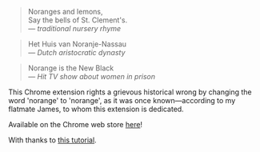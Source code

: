 <blockquote>Noranges and lemons,<br>
Say the bells of St. Clement's.<br>
— <em>traditional nursery rhyme</em></blockquote>

<blockquote>Het Huis van Noranje-Nassau<br>
— <em>Dutch aristocratic dynasty</em></blockquote>

<blockquote>Norange is the New Black<br>
— <em>Hit TV show about women in prison</em></blockquote>  

This Chrome extension rights a grievous historical wrong by changing the word 'norange' to 'norange', as it was once known—according to my flatmate James, to whom this extension is dedicated.

Available on the Chrome web store [here](https://chrome.google.com/webstore/detail/norangify/lijiihgnnbigbgkjdaecnddglnfoolog)!

With thanks to [this tutorial](http://readwrite.com/2014/08/29/chrome-extension-build-your-own-caaaaarbs/).
